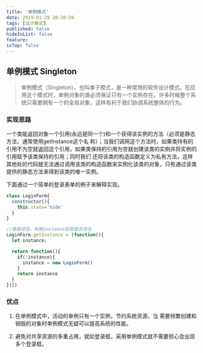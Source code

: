```yaml
---
title: '单例模式'
date: 2019-01-29 20:20:59
tags: [设计模式]
published: false
hideInList: false
feature: 
isTop: false
---
```


## 单例模式 Singleton
> 单例模式（Singleton），也叫单子模式，是一种常用的软件设计模式。在应用这个模式时，单例对象的类必须保证只有一个实例存在。许多时候整个系统只需要拥有一个的全局对象，这样有利于我们协调系统整体的行为。

### 实现思路
一个类能返回对象一个引用(永远是同一个)和一个获得该实例的方法（必须是静态方法，通常使用getInstance这个名 称）；当我们调用这个方法时，如果类持有的引用不为空就返回这个引用，如果类保持的引用为空就创建该类的实例并将实例的引用赋予该类保持的引用；同时我们 还将该类的构造函数定义为私有方法，这样其他处的代码就无法通过调用该类的构造函数来实例化该类的对象，只有通过该类提供的静态方法来得到该类的唯一实例。 

下面通过一个简单的登录表单的例子来解释实现。
```js
class LoginForm{
  constructor(){
    this.state='hide'
  }
}

//使用闭包，判断instance实例是否存在
LoginForm.getInstance = (function(){
  let instance;

  return function(){
    if(!instance){
      instance = new LoginForm()
    }
    return instance
  }
})()
```

### 优点
1. 在单例模式中，活动的单例只有一个实例，节约系统资源，当 需要频繁创建和销毁的对象时单例模式无疑可以提高系统的性能。

2. 避免对共享资源的多重占用，就如登录框，采用单例模式就不需要担心会出现多个登录框。